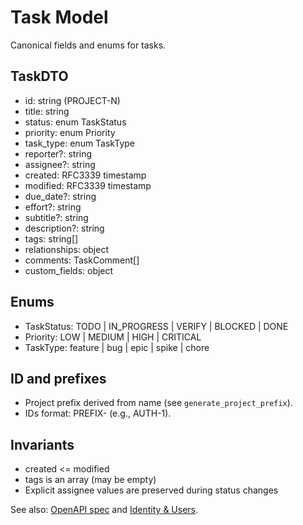 # Task Model

Canonical fields and enums for tasks.

## TaskDTO
- id: string (PROJECT-N)
- title: string
- status: enum TaskStatus
- priority: enum Priority
- task_type: enum TaskType
- reporter?: string
- assignee?: string
- created: RFC3339 timestamp
- modified: RFC3339 timestamp
- due_date?: string
- effort?: string
- subtitle?: string
- description?: string
- tags: string[]
- relationships: object
- comments: TaskComment[]
- custom_fields: object

## Enums
- TaskStatus: TODO | IN_PROGRESS | VERIFY | BLOCKED | DONE
- Priority: LOW | MEDIUM | HIGH | CRITICAL
- TaskType: feature | bug | epic | spike | chore

## ID and prefixes
- Project prefix derived from name (see `generate_project_prefix`).
- IDs format: PREFIX-<number> (e.g., AUTH-1).

## Invariants
- created <= modified
- tags is an array (may be empty)
- Explicit assignee values are preserved during status changes

See also: [OpenAPI spec](../openapi.json) and [Identity & Users](./identity.md).
